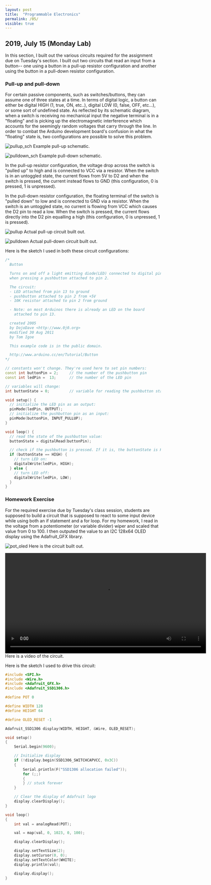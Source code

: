 ```yaml
---
layout: post
title:  "Programmable Electronics"
permalink: /05/
visible: true
---
```


## 2019, July 15 (Monday Lab)
In this section, I built out the various circuits required for the assignment due on Tuesday's section. I built out two circuits that read an input from a button-- one using a button in a pull-up resistor configuration and another using the button in a pull-down resistor configuration.

### Pull-up and pull-down
For certain passive components, such as switches/buttons, they can assume one of three states at a time. In terms of digital logic, a button can either be digital HIGH (1, true, ON, etc..), digital LOW (0, false, OFF, etc...), or some sort of undefined state. As reflected by its schematic diagram, when a switch is receiving no mechanical input the negative terminal is in a "floating" and is picking up the electromagnetic interference which accounts for the seemingly random voltages that carry through the line. In order to combat the Arduino development board's confusion in what the "floating" state is, two configurations are possible to solve this problem.

![pullup_sch](pullup_sch.jpg)
Example pull-up schematic.

![pulldown_sch](pulldown_sch.jpg)
Example pull-down schematic.

In the pull-up resistor configuration, the voltage drop across the switch is "pulled up" to high and is connected to VCC via a resistor. When the switch is in an untoggled state, the current flows from 5V to D2 and when the switch is pressed, the current instead flows to GND (this configuration, 0 is pressed, 1 is unpressed).

In the pull-down resistor configuration, the floating terminal of the switch is "pulled down" to low and is connected to GND via a resistor. When the switch is an untoggled state, no current is flowing from VCC which causes the D2 pin to read a low. When the switch is pressed, the current flows directly into the D2 pin equalling a high (this configuration, 0 is unpressed, 1 is pressed).

![pullup](pullup.jpg)
Actual pull-up circuit built out.

![pulldown](pulldown.jpg)
Actual pull-down circuit built out.

Here is the sketch I used in both these circuit configurations:

```cpp
/*
  Button

  Turns on and off a light emitting diode(LED) connected to digital pin 13,
  when pressing a pushbutton attached to pin 2.

  The circuit:
  - LED attached from pin 13 to ground
  - pushbutton attached to pin 2 from +5V
  - 10K resistor attached to pin 2 from ground

  - Note: on most Arduinos there is already an LED on the board
    attached to pin 13.

  created 2005
  by DojoDave <http://www.0j0.org>
  modified 30 Aug 2011
  by Tom Igoe

  This example code is in the public domain.

  http://www.arduino.cc/en/Tutorial/Button
*/

// constants won't change. They're used here to set pin numbers:
const int buttonPin = 2;     // the number of the pushbutton pin
const int ledPin =  13;      // the number of the LED pin

// variables will change:
int buttonState = 0;         // variable for reading the pushbutton status

void setup() {
  // initialize the LED pin as an output:
  pinMode(ledPin, OUTPUT);
  // initialize the pushbutton pin as an input:
  pinMode(buttonPin, INPUT_PULLUP);
}

void loop() {
  // read the state of the pushbutton value:
  buttonState = digitalRead(buttonPin);

  // check if the pushbutton is pressed. If it is, the buttonState is HIGH:
  if (buttonState == HIGH) {
    // turn LED on:
    digitalWrite(ledPin, HIGH);
  } else {
    // turn LED off:
    digitalWrite(ledPin, LOW);
  }
}
```

### Homework Exercise
For the required exercise due by Tuesday's class session, students are supposed to build a circuit that is supposed to react to some input device while using both an if statement and a for loop. For my homework, I read in the voltage from a potentiometer (or variable divider) wiper and scaled that value from 0 to 100. I then outputed the value to an I2C 128x64 OLED display using the Adafruit_GFX library.

![pot_oled](pot_oled.jpg)
Here is the circuit built out.

<video width="650" controls>
	<source src="pot_oled_demo.mp4" type="video/mp4">
</video>
Here is a video of the circuit.

Here is the sketch I used to drive this circuit:

```cpp
#include <SPI.h>
#include <Wire.h>
#include <Adafruit_GFX.h>
#include <Adafruit_SSD1306.h>

#define POT 0

#define WIDTH 128
#define HEIGHT 64

#define OLED_RESET -1

Adafruit_SSD1306 display(WIDTH, HEIGHT, &Wire, OLED_RESET);

void setup()
{
    Serial.begin(9600);

    // Initialize display
    if (!display.begin(SSD1306_SWITCHCAPVCC, 0x3C))
    {
        Serial.println(F("SSD1306 allocation failed"));
        for (;;)
        {
        } // stuck forever
    }

    // Clear the display of Adafruit logo
    display.clearDisplay();
}

void loop()
{
    int val = analogRead(POT);

    val = map(val, 0, 1023, 0, 100);

    display.clearDisplay();

    display.setTextSize(2);
    display.setCursor(0, 0);
    display.setTextColor(WHITE);
    display.println(val);

    display.display();
}
```